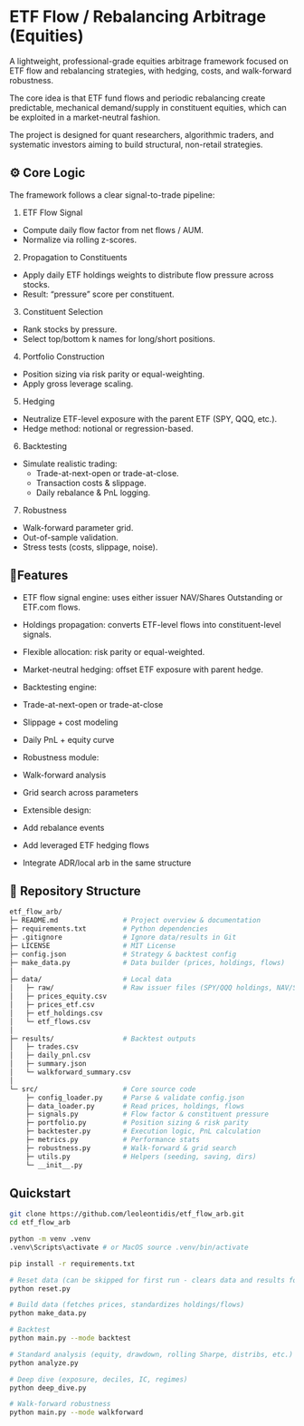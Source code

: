 # ETF Flow / Rebalancing Arbitrage (Equities)

A lightweight, professional-grade equities arbitrage framework focused on ETF flow and rebalancing strategies, with hedging, costs, and walk-forward robustness.

The core idea is that ETF fund flows and periodic rebalancing create predictable, mechanical demand/supply in constituent equities, which can be exploited in a market-neutral fashion.

The project is designed for quant researchers, algorithmic traders, and systematic investors aiming to build structural, non-retail strategies.

## ⚙️ Core Logic
The framework follows a clear signal-to-trade pipeline:

1. ETF Flow Signal
- Compute daily flow factor from net flows / AUM.
- Normalize via rolling z-scores.

2. Propagation to Constituents
- Apply daily ETF holdings weights to distribute flow pressure across stocks.
- Result: “pressure” score per constituent.

3. Constituent Selection
- Rank stocks by pressure.
- Select top/bottom k names for long/short positions.

4. Portfolio Construction
- Position sizing via risk parity or equal-weighting.
- Apply gross leverage scaling.

5. Hedging
- Neutralize ETF-level exposure with the parent ETF (SPY, QQQ, etc.).
- Hedge method: notional or regression-based.

6. Backtesting
- Simulate realistic trading:
  - Trade-at-next-open or trade-at-close.
  - Transaction costs & slippage.
  - Daily rebalance & PnL logging.

7. Robustness
- Walk-forward parameter grid.
- Out-of-sample validation.
- Stress tests (costs, slippage, noise).

## 🚀Features
- ETF flow signal engine: uses either issuer NAV/Shares Outstanding or ETF.com flows.
- Holdings propagation: converts ETF-level flows into constituent-level signals.
- Flexible allocation: risk parity or equal-weighted.
- Market-neutral hedging: offset ETF exposure with parent hedge.

- Backtesting engine:
 - Trade-at-next-open or trade-at-close
 - Slippage + cost modeling
 - Daily PnL + equity curve

- Robustness module:
 - Walk-forward analysis
 - Grid search across parameters

- Extensible design:
 - Add rebalance events
 - Add leveraged ETF hedging flows
 - Integrate ADR/local arb in the same structure

## 📂 Repository Structure
```bash
etf_flow_arb/
├─ README.md                # Project overview & documentation
├─ requirements.txt         # Python dependencies
├─ .gitignore               # Ignore data/results in Git
├─ LICENSE                  # MIT License
├─ config.json              # Strategy & backtest config
├─ make_data.py             # Data builder (prices, holdings, flows)
│
├─ data/                    # Local data
│   ├─ raw/                 # Raw issuer files (SPY/QQQ holdings, NAV/SO, flows)
│   ├─ prices_equity.csv
│   ├─ prices_etf.csv
│   ├─ etf_holdings.csv
│   └─ etf_flows.csv
│
├─ results/                 # Backtest outputs
│   ├─ trades.csv
│   ├─ daily_pnl.csv
│   ├─ summary.json
│   └─ walkforward_summary.csv
│
└─ src/                     # Core source code
    ├─ config_loader.py     # Parse & validate config.json
    ├─ data_loader.py       # Read prices, holdings, flows
    ├─ signals.py           # Flow factor & constituent pressure
    ├─ portfolio.py         # Position sizing & risk parity
    ├─ backtester.py        # Execution logic, PnL calculation
    ├─ metrics.py           # Performance stats
    ├─ robustness.py        # Walk-forward & grid search
    ├─ utils.py             # Helpers (seeding, saving, dirs)
    └─ __init__.py
```

## Quickstart
```bash
git clone https://github.com/leoleontidis/etf_flow_arb.git
cd etf_flow_arb

python -m venv .venv
.venv\Scripts\activate # or MacOS source .venv/bin/activate

pip install -r requirements.txt

# Reset data (can be skipped for first run - clears data and results folder for a fresh start)
python reset.py

# Build data (fetches prices, standardizes holdings/flows)
python make_data.py

# Backtest
python main.py --mode backtest

# Standard analysis (equity, drawdown, rolling Sharpe, distribs, etc.)
python analyze.py

# Deep dive (exposure, deciles, IC, regimes)
python deep_dive.py

# Walk-forward robustness
python main.py --mode walkforward
```
